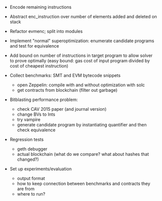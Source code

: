 * Encode remaining instructions

* Abstract enc_instruction over number of elements added and deleted on stack

* Refactor evmenc; split into modules

* Implement "normal" superoptimization: enumerate candidate programs and test
  for equivalence

* Add bound on number of instructions in target program to allow solver to prove
  optimally (easy bound: gas cost of input program divided by cost of cheapest
  instruction)

* Collect benchmarks: SMT and EVM bytecode snippets
  * open Zeppelin: compile with and without optimization with solc
  * get contracts from blockchain (filter out garbage)

* Bitblasting performance problem:
  * check CAV 2015 paper (and journal version)
  * change BVs to Ints
  * try vampire
  * generate candidate program by instantiating quantifier and then check
    equivalence

* Regression tests
  * geth debugger
  * actual blockchain (what do we compare? what about hashes that changed?)

* Set up experiments/evaluation
  * output format
  * how to keep connection between benchmarks and contracts they are from
  * where to run?
